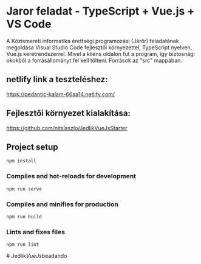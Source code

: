 ﻿# Jaror feladat - TypeScript + Vue.js + VS Code 
A Közismereti informatika érettségi programozási (Járőr) feladatának megoldása
Visual Studio Code fejlesztői környezettel, TypeScript nyelven, Vue.js keretrendszerrel.
Mivel a kliens oldalon fut a program, így biztosnági okokból a forrásállományt fel kell tölteni.
Források az "src" mappában.

## netlify link a teszteléshez:
https://pedantic-kalam-66aa14.netlify.com/


## Fejlesztői környezet kialakítása:
https://github.com/nitslaszlo/JedlikVueJsStarter

## Project setup
```
npm install
```

### Compiles and hot-reloads for development
```
npm run serve
```

### Compiles and minifies for production
```
npm run build
```

### Lints and fixes files
```
npm run lint
```
#   J e d l i k _ V u e J s _ b e a d a n d o  
 